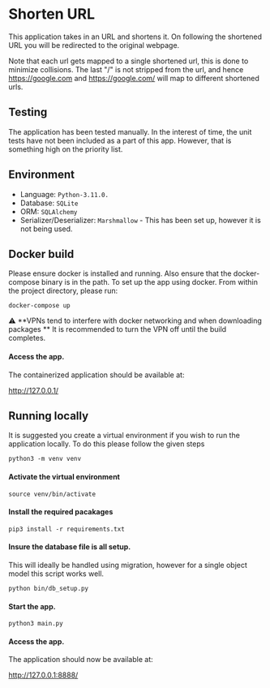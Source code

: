 # Shorten URL

This application takes in an URL and shortens it. On following the shortened URL you will be
redirected to the original webpage.

Note that each url gets mapped to a single shortened url, this is done to minimize collisions.
The last "/" is not stripped from the url, and hence https://google.com and https://google.com/
will map to different shortened urls.

## Testing

The application has been tested manually. In the interest of time, the unit tests have not been
included as a part of this app. However, that is something high on the priority list.

## Environment

- Language: `Python-3.11.0.`
- Database: `SQLite`
- ORM: `SQLAlchemy`
- Serializer/Deserializer: `Marshmallow` - This has been set up, however it is not being used.

## Docker build

Please ensure docker is installed and running. Also ensure that the docker-compose binary
is in the path.
To set up the app using docker. From within the project directory, please run:

`docker-compose up`

:warning: **VPNs tend to interfere with docker networking and when downloading packages **
It is recommended to turn the VPN off until the build completes.

#### Access the app.

The containerized application should be available at:

http://127.0.0.1/

## Running locally

It is suggested you create a virtual environment if you wish to run the application locally.
To do this please follow the given steps

`python3 -m venv venv`

#### Activate the virtual environment

`source venv/bin/activate`

#### Install the required pacakages

`pip3 install -r requirements.txt`

#### Insure the database file is all setup.

This will ideally be handled using migration, however for a single object model this script works
well.

`python bin/db_setup.py`

#### Start the app.

`python3 main.py`

#### Access the app.

The application should now be available at:

http://127.0.0.1:8888/

